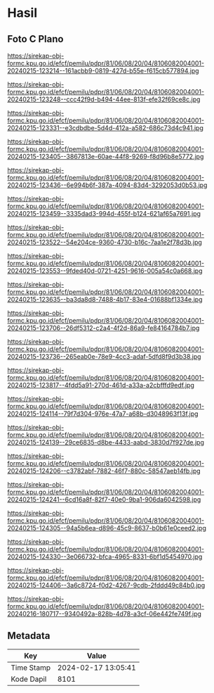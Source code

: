 # Hasil

## Foto C Plano

https://sirekap-obj-formc.kpu.go.id/efcf/pemilu/pdpr/81/06/08/20/04/8106082004001-20240215-123214--161acbb9-0819-427d-b55e-f615cb577894.jpg

https://sirekap-obj-formc.kpu.go.id/efcf/pemilu/pdpr/81/06/08/20/04/8106082004001-20240215-123248--ccc42f9d-b494-44ee-813f-efe32f69ce8c.jpg

https://sirekap-obj-formc.kpu.go.id/efcf/pemilu/pdpr/81/06/08/20/04/8106082004001-20240215-123331--e3cdbdbe-5d4d-412a-a582-686c73d4c941.jpg

https://sirekap-obj-formc.kpu.go.id/efcf/pemilu/pdpr/81/06/08/20/04/8106082004001-20240215-123405--3867813e-60ae-44f8-9269-f8d96b8e5772.jpg

https://sirekap-obj-formc.kpu.go.id/efcf/pemilu/pdpr/81/06/08/20/04/8106082004001-20240215-123436--6e994b6f-387a-4094-83d4-3292053d0b53.jpg

https://sirekap-obj-formc.kpu.go.id/efcf/pemilu/pdpr/81/06/08/20/04/8106082004001-20240215-123459--3335dad3-994d-455f-b124-621af65a7691.jpg

https://sirekap-obj-formc.kpu.go.id/efcf/pemilu/pdpr/81/06/08/20/04/8106082004001-20240215-123522--54e204ce-9360-4730-b16c-7aa1e2f78d3b.jpg

https://sirekap-obj-formc.kpu.go.id/efcf/pemilu/pdpr/81/06/08/20/04/8106082004001-20240215-123553--9fded40d-0721-4251-9616-005a54c0a668.jpg

https://sirekap-obj-formc.kpu.go.id/efcf/pemilu/pdpr/81/06/08/20/04/8106082004001-20240215-123635--ba3da8d8-7488-4b17-83e4-01688bf1334e.jpg

https://sirekap-obj-formc.kpu.go.id/efcf/pemilu/pdpr/81/06/08/20/04/8106082004001-20240215-123706--26df5312-c2a4-4f2d-86a9-fe84164784b7.jpg

https://sirekap-obj-formc.kpu.go.id/efcf/pemilu/pdpr/81/06/08/20/04/8106082004001-20240215-123736--265eab0e-78e9-4cc3-adaf-5dfd8f9d3b38.jpg

https://sirekap-obj-formc.kpu.go.id/efcf/pemilu/pdpr/81/06/08/20/04/8106082004001-20240215-123817--4fdd5a91-270d-461d-a33a-a2cbfffd9edf.jpg

https://sirekap-obj-formc.kpu.go.id/efcf/pemilu/pdpr/81/06/08/20/04/8106082004001-20240215-124114--79f7d304-976e-47a7-a68b-d3048963f13f.jpg

https://sirekap-obj-formc.kpu.go.id/efcf/pemilu/pdpr/81/06/08/20/04/8106082004001-20240215-124139--29ce6835-d8be-4433-aabd-3830d7f927de.jpg

https://sirekap-obj-formc.kpu.go.id/efcf/pemilu/pdpr/81/06/08/20/04/8106082004001-20240215-124206--c3782abf-7882-46f7-880c-58547aeb14fb.jpg

https://sirekap-obj-formc.kpu.go.id/efcf/pemilu/pdpr/81/06/08/20/04/8106082004001-20240215-124241--6cd16a8f-82f7-40e0-9ba1-906da6042598.jpg

https://sirekap-obj-formc.kpu.go.id/efcf/pemilu/pdpr/81/06/08/20/04/8106082004001-20240215-124305--94a5b6ea-d896-45c9-8637-b0b61e0ceed2.jpg

https://sirekap-obj-formc.kpu.go.id/efcf/pemilu/pdpr/81/06/08/20/04/8106082004001-20240215-124330--3e066732-bfca-4965-8331-6bf1d5454970.jpg

https://sirekap-obj-formc.kpu.go.id/efcf/pemilu/pdpr/81/06/08/20/04/8106082004001-20240215-124406--3a6c8724-f0d2-4267-9cdb-2fddd49c84b0.jpg

https://sirekap-obj-formc.kpu.go.id/efcf/pemilu/pdpr/81/06/08/20/04/8106082004001-20240216-180717--9340492a-828b-4d78-a3cf-06e442fe749f.jpg


## Metadata

| Key        | Value               |
| ---------- | ------------------- |
| Time Stamp | 2024-02-17 13:05:41 |
| Kode Dapil | 8101                |



